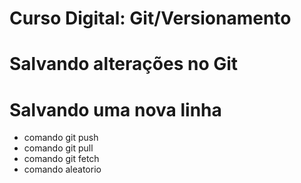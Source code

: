 # Curso Digital: Git/Versionamento

# Salvando alterações no Git

# Salvando uma nova linha
* comando git push
* comando git pull
* comando git fetch
* comando aleatorio